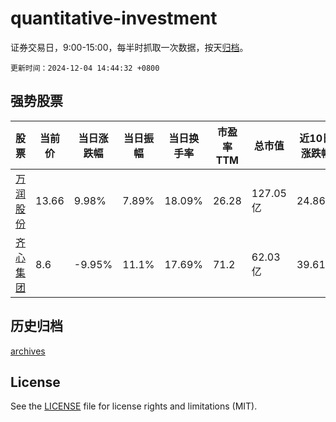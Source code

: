 # quantitative-investment

证券交易日，9:00-15:00，每半时抓取一次数据，按天[归档](archives)。

`更新时间：2024-12-04 14:44:32 +0800`

## 强势股票

|股票|当前价|当日涨跌幅|当日振幅|当日换手率|市盈率TTM|总市值|近10日涨跌幅|
|----|----|----|----|----|----|----|----|
|[万润股份](https://xueqiu.com/S/SZ002643)|13.66|9.98%|7.89%|18.09%|26.28|127.05亿|24.86%|
|[齐心集团](https://xueqiu.com/S/SZ002301)|8.6|-9.95%|11.1%|17.69%|71.2|62.03亿|39.61%|

## 历史归档

[archives](archives)

## License

See the [LICENSE](LICENSE) file for license rights and limitations (MIT).